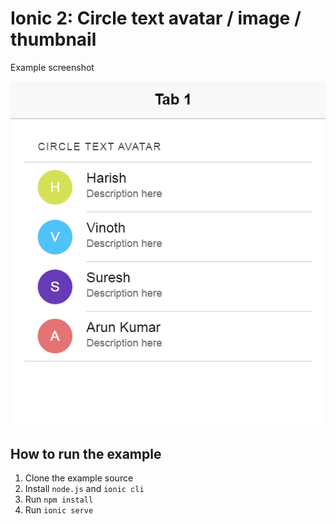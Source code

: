 # Ionic 2: Circle text avatar / image / thumbnail

Example screenshot

![Alt text](/screenshot.PNG?raw=true "Circle text avatar")

**How to run the example**
------------------
 1. Clone the example source
 2. Install `node.js` and `ionic cli`
 3. Run `npm install`
 4. Run `ionic serve`
